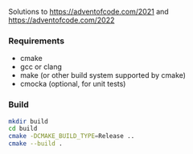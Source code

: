 Solutions to https://adventofcode.com/2021 and https://adventofcode.com/2022

### Requirements

- cmake
- gcc or clang
- make (or other build system supported by cmake)
- cmocka (optional, for unit tests)

### Build

```bash
mkdir build
cd build
cmake -DCMAKE_BUILD_TYPE=Release ..
cmake --build .
```
